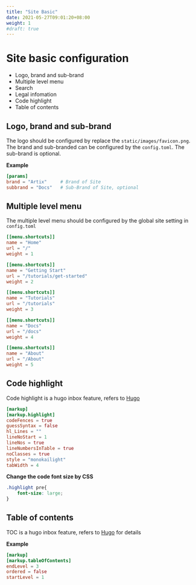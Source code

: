 ```yaml
---
title: "Site Basic"
date: 2021-05-27T09:01:20+08:00
weight: 1
#draft: true
---
```



# Site basic configuration

- Logo, brand and sub-brand
- Multiple level menu
- Search
- Legal infomation
- Code highlight
- Table of contents


## Logo, brand and sub-brand

The logo should be configured by replace the `static/images/favicon.png`. The brand and sub-branded can be configured by the `config.toml`. The sub-brand is optional.

**Example**
```toml
[params]
brand = "Artix"     # Brand of Site
subbrand = "Docs"   # Sub-Brand of Site, optional
```


## Multiple level menu

The multiple level menu should be configured by the global site setting in `config.toml` 

```toml
[[menu.shortcuts]]
name = "Home"
url = "/"
weight = 1

[[menu.shortcuts]]
name = "Getting Start"
url = "/tutorials/get-started"
weight = 2

[[menu.shortcuts]]
name = "Tutorials"
url = "/tutorials"
weight = 3

[[menu.shortcuts]]
name = "Docs"
url = "/docs"
weight = 4

[[menu.shortcuts]]
name = "About"
url = "/About"
weight = 5
```


## Code highlight

Code highlight is a hugo inbox feature, refers to [Hugo](https://gohugo.io/content-management/syntax-highlighting/#generate-syntax-highlighter-css)

```toml
[markup]
[markup.highlight]
codeFences = true
guessSyntax = false
hl_Lines = ""
lineNoStart = 1
lineNos = true
lineNumbersInTable = true
noClasses = true
style = "monokailight"
tabWidth = 4
```

**Change the code font size by CSS**
```css
.highlight pre{
    font-size: large;
}
```

## Table of contents

TOC is a hugo inbox feature, refers to [Hugo](https://gohugo.io/getting-started/configuration-markup#table-of-contents) for details


**Example**
```toml
[markup]
[markup.tableOfContents]
endLevel = 3
ordered = false
startLevel = 1
```

